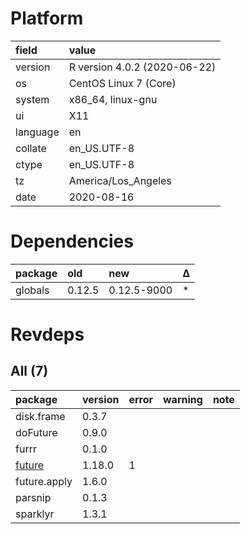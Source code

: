 # Platform

|field    |value                        |
|:--------|:----------------------------|
|version  |R version 4.0.2 (2020-06-22) |
|os       |CentOS Linux 7 (Core)        |
|system   |x86_64, linux-gnu            |
|ui       |X11                          |
|language |en                           |
|collate  |en_US.UTF-8                  |
|ctype    |en_US.UTF-8                  |
|tz       |America/Los_Angeles          |
|date     |2020-08-16                   |

# Dependencies

|package |old    |new         |Δ  |
|:-------|:------|:-----------|:--|
|globals |0.12.5 |0.12.5-9000 |*  |

# Revdeps

## All (7)

|package                      |version |error |warning |note |
|:----------------------------|:-------|:-----|:-------|:----|
|disk.frame                   |0.3.7   |      |        |     |
|doFuture                     |0.9.0   |      |        |     |
|furrr                        |0.1.0   |      |        |     |
|[future](problems.md#future) |1.18.0  |1     |        |     |
|future.apply                 |1.6.0   |      |        |     |
|parsnip                      |0.1.3   |      |        |     |
|sparklyr                     |1.3.1   |      |        |     |

